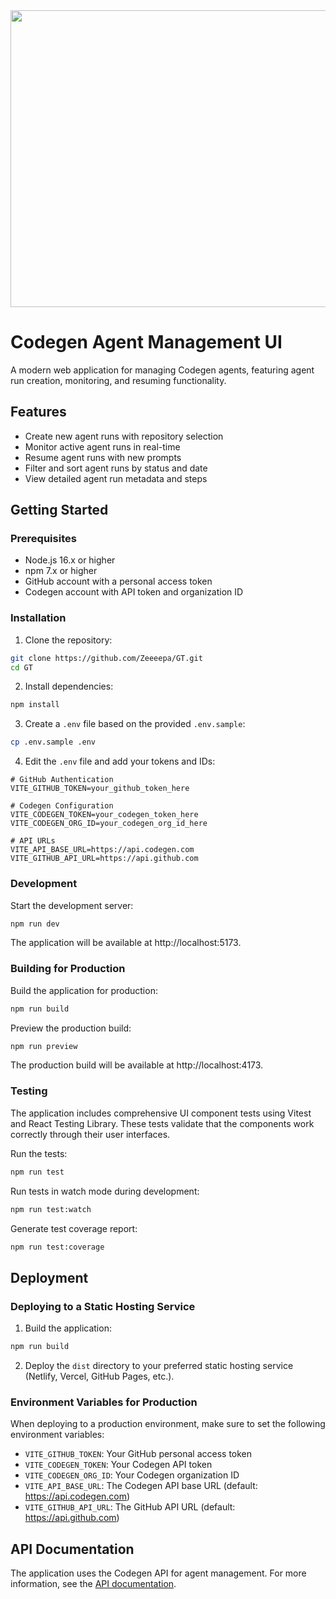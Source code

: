 <div align="center">
<img width="1200" height="475" alt="GHBanner" src="https://github.com/user-attachments/assets/0aa67016-6eaf-458a-adb2-6e31a0763ed6" />
</div>

# Codegen Agent Management UI

A modern web application for managing Codegen agents, featuring agent run creation, monitoring, and resuming functionality.

## Features

- Create new agent runs with repository selection
- Monitor active agent runs in real-time
- Resume agent runs with new prompts
- Filter and sort agent runs by status and date
- View detailed agent run metadata and steps

## Getting Started

### Prerequisites

- Node.js 16.x or higher
- npm 7.x or higher
- GitHub account with a personal access token
- Codegen account with API token and organization ID

### Installation

1. Clone the repository:

```bash
git clone https://github.com/Zeeeepa/GT.git
cd GT
```

2. Install dependencies:

```bash
npm install
```

3. Create a `.env` file based on the provided `.env.sample`:

```bash
cp .env.sample .env
```

4. Edit the `.env` file and add your tokens and IDs:

```
# GitHub Authentication
VITE_GITHUB_TOKEN=your_github_token_here

# Codegen Configuration
VITE_CODEGEN_TOKEN=your_codegen_token_here
VITE_CODEGEN_ORG_ID=your_codegen_org_id_here

# API URLs
VITE_API_BASE_URL=https://api.codegen.com
VITE_GITHUB_API_URL=https://api.github.com
```

### Development

Start the development server:

```bash
npm run dev
```

The application will be available at http://localhost:5173.

### Building for Production

Build the application for production:

```bash
npm run build
```

Preview the production build:

```bash
npm run preview
```

The production build will be available at http://localhost:4173.

### Testing

The application includes comprehensive UI component tests using Vitest and React Testing Library. These tests validate that the components work correctly through their user interfaces.

Run the tests:

```bash
npm run test
```

Run tests in watch mode during development:

```bash
npm run test:watch
```

Generate test coverage report:

```bash
npm run test:coverage
```

## Deployment

### Deploying to a Static Hosting Service

1. Build the application:

```bash
npm run build
```

2. Deploy the `dist` directory to your preferred static hosting service (Netlify, Vercel, GitHub Pages, etc.).

### Environment Variables for Production

When deploying to a production environment, make sure to set the following environment variables:

- `VITE_GITHUB_TOKEN`: Your GitHub personal access token
- `VITE_CODEGEN_TOKEN`: Your Codegen API token
- `VITE_CODEGEN_ORG_ID`: Your Codegen organization ID
- `VITE_API_BASE_URL`: The Codegen API base URL (default: https://api.codegen.com)
- `VITE_GITHUB_API_URL`: The GitHub API URL (default: https://api.github.com)

## API Documentation

The application uses the Codegen API for agent management. For more information, see the [API documentation](https://docs.codegen.com/api-reference/agents/resume-agent-run).
